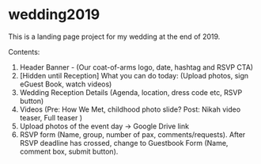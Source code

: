 # wedding2019
This is a landing page project for my wedding at the end of 2019.

Contents:
1. Header Banner - (Our coat-of-arms logo, date, hashtag and RSVP CTA)
2. [Hidden until Reception] What you can do today: (Upload photos, sign eGuest Book, watch videos)
3. Wedding Reception Details (Agenda, location, dress code etc, RSVP button)
4. Videos (Pre: How We Met, childhood photo slide? Post: Nikah video teaser, Full teaser )
5. Upload photos of the event day -> Google Drive link
6. RSVP form (Name, group, number of pax, comments/requests). After RSVP deadline has crossed, change to Guestbook Form (Name, comment box, submit button).

